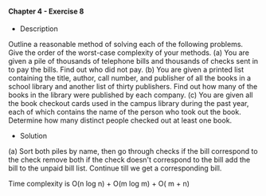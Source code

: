 #### Chapter 4 - Exercise 8 
* Description

Outline a reasonable method of solving each of the following problems. Give
the order of the worst-case complexity of your methods.
(a) You are given a pile of thousands of telephone bills and thousands of checks
sent in to pay the bills. Find out who did not pay.
(b) You are given a printed list containing the title, author, call number, and
publisher of all the books in a school library and another list of thirty
publishers. Find out how many of the books in the library were published
by each company.
(c) You are given all the book checkout cards used in the campus library during
the past year, each of which contains the name of the person who took out
the book. Determine how many distinct people checked out at least one
book.

* Solution

(a) Sort both piles by name, then go through checks if the bill correspond to the check remove both if 
the check doesn't correspond to the bill add the bill to the unpaid bill list. Continue till we get a corresponding bill.

Time complexity is O(n log n) + O(m log m) + O( m + n)

